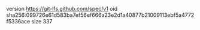 version https://git-lfs.github.com/spec/v1
oid sha256:099726e61d583ba7ef56ef666a23e2d1a40877b21009113ebf5a4772f5336ace
size 337
